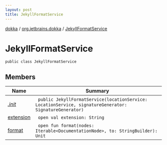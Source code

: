 ```yaml
---
layout: post
title: JekyllFormatService
---
```

[dokka](../../index.md) / [org.jetbrains.dokka](../index.md) / [JekyllFormatService](index.md)

# JekyllFormatService

```
public class JekyllFormatService
```
## Members
| Name | Summary |
|------|---------|
|[*.init*](_init_.md)|&nbsp;&nbsp;`public JekyllFormatService(locationService: LocationService, signatureGenerator: SignatureGenerator)`<br>|
|[extension](extension.md)|&nbsp;&nbsp;`open val extension: String`<br>|
|[format](format.md)|&nbsp;&nbsp;`open fun format(nodes: Iterable<DocumentationNode>, to: StringBuilder): Unit`<br>|
